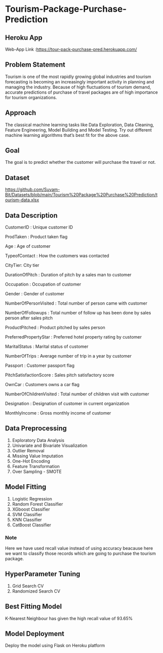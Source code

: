 # Tourism-Package-Purchase-Prediction
## Heroku App
 Web-App Link :https://tour-pack-purchase-pred.herokuapp.com/
## Problem Statement
Tourism is one of the most rapidly growing global industries and tourism forecasting is
becoming an increasingly important activity in planning and managing the industry.
Because of high fluctuations of tourism demand, accurate predictions of purchase of
travel packages are of high importance for tourism organizations.
## Approach
The classical machine learning tasks like Data Exploration, Data Cleaning, Feature Engineering, Model Building and Model Testing. Try out different machine learning algorithms that’s best fit for the above case.
## Goal
The goal is to predict whether the customer will purchase the travel or not.
## Dataset
https://github.com/Suvam-Bit/Datasets/blob/main/Tourism%20Package%20Purchase%20Prediction/tourism-data.xlsx
## Data Description
CustomerID : Unique customer ID

ProdTaken : Product taken flag

Age : Age of customer

TypeofContact : How the customers was contacted

CityTier: City tier

DurationOfPitch : Duration of pitch by a sales man to customer

Occupation : Occupation of customer

Gender : Gender of customer

NumberOfPersonVisited : Total number of person came with customer

NumberOfFollowups : Total number of follow up has been done by sales person after sales pitch

ProductPitched : Product pitched by sales person

PreferredPropertyStar : Preferred hotel property rating by customer

MaritalStatus : Marital status of customer

NumberOfTrips : Average number of trip in a year by customer

Passport : Customer passport flag

PitchSatisfactionScore : Sales pitch satisfactory score

OwnCar : Customers owns a car flag

NumberOfChildrenVisited : Total number of children visit with customer

Designation : Designation of customer in current organization

MonthlyIncome : Gross monthly income of customer
## Data Preprocessing
1. Exploratory Data Analysis
2. Univariate and Bivariate Visualization
3. Outlier Removal
4. Missing Value Imputation
5. One-Hot Encoding
6. Feature Transformation
7. Over Sampling - SMOTE
## Model Fitting
1. Logistic Regression
2. Random Forest Classifier
3. XGboost Classifier
4. SVM Classifier
5. KNN Classifier
6. CatBoost Classifier
### Note
Here we have used recall value instead of using accuracy beacause here we want to classify those records which are going to purchase the tourism package.
## HyperParameter Tuning
1. Grid Search CV
2. Randomized Search CV
## Best Fitting Model
K-Nearest Neighbour has given the high recall value of 93.65%
## Model Deployment
Deploy the model using Flask on Heroku platform
